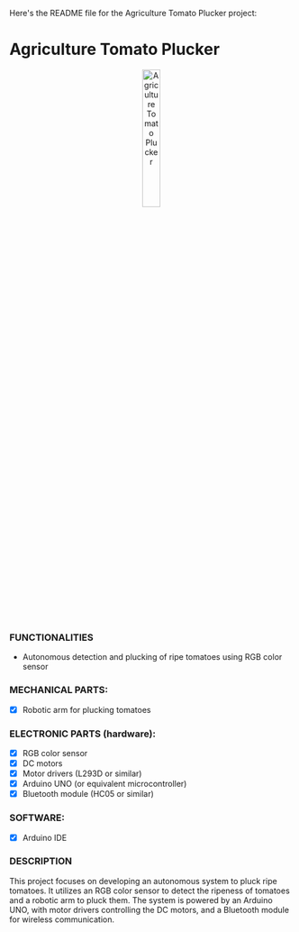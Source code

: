 Here's the README file for the Agriculture Tomato Plucker project:

# Agriculture Tomato Plucker

<p align="center">
<img src="https://example.com/your-image-link.jpg" title="Agriculture Tomato Plucker" width="25%">
</p>

### FUNCTIONALITIES

- Autonomous detection and plucking of ripe tomatoes using RGB color sensor

### MECHANICAL PARTS:

- [x] Robotic arm for plucking tomatoes

### ELECTRONIC PARTS (hardware):

- [x] RGB color sensor
- [x] DC motors
- [x] Motor drivers (L293D or similar)
- [x] Arduino UNO (or equivalent microcontroller)
- [x] Bluetooth module (HC05 or similar)

### SOFTWARE:

- [x] Arduino IDE

### DESCRIPTION

This project focuses on developing an autonomous system to pluck ripe tomatoes. It utilizes an RGB color sensor to detect the ripeness of tomatoes and a robotic arm to pluck them. The system is powered by an Arduino UNO, with motor drivers controlling the DC motors, and a Bluetooth module for wireless communication.

